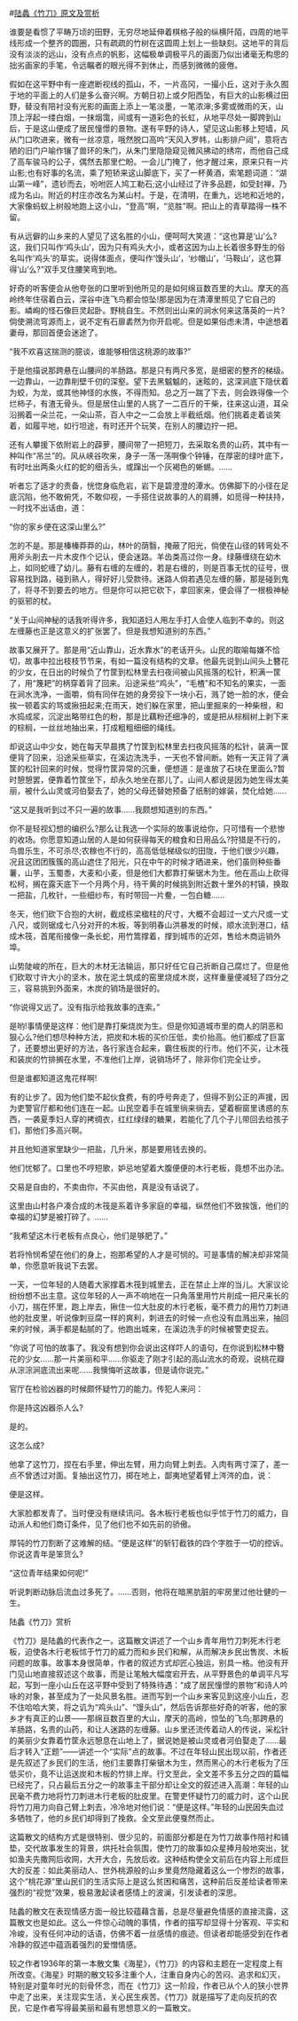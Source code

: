 #[陆蠡《竹刀》原文及赏析](https://www.vrrw.net/wx/8865.html)

谁要是看惯了平畴万顷的田野，无穷尽地延伸着棋格子般的纵横阡陌，四周的地平线形成一个整齐的圆圈，只有疏疏的竹树在这圆周上划上一些缺刻。这地平的背后没有淡淡的远山，没有点点的帆影，这幅极单调极平凡的画面乃似出诸毫无构思的拙劣画家的手笔，令远瞩者的眼光得不到休止，而感到微微的疲倦。

假如在这平野中有一座遮断视线的孤山，不，一片高冈，一撮小丘，这对于永久囿于地的平面上的人们是多么奋兴啊。方朝日初上或夕阳西坠，有巨大的山影横过田野，替没有陪衬没有光影的画面上添上一笔淡墨，一笔浓渖;多雾或微雨的天，山顶上浮起一缕白烟，一抹烟霭，间或有一道彩色的长虹，从地平尽处一脚跨到山后，于是这山便成了居民憧憬的景物。遂有平野的诗人，望见这山影移上短墙，风从门口吹进来，微有一丝凉意，哦然脱口高吟“天风入罗帏，山影排户闼”，意将古陋的旧门户喻作镶了兽环的朱门，从朱门里隐隐窥见微风拂动的绣帘，而他自己成了高车骏马的公子，偶然去那里伫盼。一会儿门掩了，他才醒过来，原来只有一片山影;也有好事的名流，乘了短轿来这山脚底下，买了一杯黄酒，索笔题词道：“湖山第一峰”，遗钞而去，吩咐匠人鸠工勒石;这小山经过了许多品题，如受封禅，乃成为名山。附近的村庄亦改名为某山村。于是，在清明，在重九，远地和近地的，大家像蚂蚁上树般地跑上这小山，“登高”啊，“览胜”啊。把山上的青草踏得一株不留。

有从远僻的山乡来的人望见了这名胜的小山，便呵呵大笑道：“这也算是‘山’么?这，我们只叫作‘鸡头山’，因为只有鸡头大小，或者这因为山上长着很多野生的俗名叫作‘鸡头’的草实。说得体面点，便叫作‘馒头山’，‘纱帽山’，‘马鞍山’，这也算得‘山’么?”双手叉住腰笑弯到地。

好奇的听客便会从他夸张的口里听到他所见的是如何绵亘数百里的大山。摩天的高岭终年住宿着白云，深谷中连飞鸟都会惊坠!那是因为在清潭里照见了它自己的影。嶙峋的怪石像巨灵起卧。野桃自生。不然则出山来的涧水何来这落英的一片?倘使溯流穹源而上，说不定有石扉砉然为你开启呢。但是如果俗虑未清，中途想着妻母，那回首便会迷途了。

“我不欢喜这揣测的臆谈，谁能够相信这桃源的故事?”



于是他描说那跨悬在山腰间的羊肠路。那是只有两尺多宽，是细密的整齐的梯级。一边靠山，一边靠削壁千仞的深壑。望下去黑魆魆的，迷眩的，这深涧底下隐伏着为蛟，为龙，或其他神怪的水族，不得而知。总之万一踹了下去，则会跌得像一个烂柿子，有渣无骨头。但是居住山里的人挑了一二百斤的干柴，往来这山道，耳朵沿搁着一朵兰花，一朵山茶，百人中之一二会放上半截纸烟。他们挑着走着谈笑着，如履平地，如行坦途，有时还开个玩笑，在别人的腰边拧一把。

还有人攀援下依附岩上的薜萝，腰间带了一把短刀，去采取名贵的山药，其中有一种叫作“吊兰”的。风从峡谷吹来，身子一荡一荡啊像个钟锤，在厚密的绿叶底下，有时吐出两条火红的蛇的细舌头，或蹿出一个灰褐色的蜥蜴。……

听者忘了适才的责备，恍惚身临危岩，岩下是碧澄澄的潭水。仿佛脚下的小径在足底沉陷，他不敢俯凭，不敢仰视，一手搭住说故事的人的肩膊，如觅得一种扶持，一时找不出话由，道：

“你的家乡便在这深山里么?”

怎的不是。那是榛榛莽莽的山，林叶的荫翳，掩蔽了阳光，倘使在山径的转弯处不用斧头削去一片木皮作个记认，便会迷路。羊齿类高过你一身。绿藤缠绕在幼木上，如同蛇缠了幼儿。藤有右缠的左缠的，若是右缠的，则是百事无忧的征号，很容易找到路，碰到熟人，得好好儿受款待。迷路人倘若遇见左缠的藤，那是碰到鬼了，将寻不到要去的地方。但是你可以把它砍下，拿回家来，便会得了一根极神秘的驱邪的杖。

“关于山间神秘的话我听得许多，我知道妇人用左手打人会使人临到不幸的。则这左缠藤也正是这意义的扩张罢了。但是我想知道别的东西。”

故事又展开了。那是用“近山靠山，近水靠水”的老话开头。山民的取喻每嫌不恰切，故事中拉出枝枝节节来，有如一篇没有结构的文章。他最先说到山间头上簪花的少女，在日出的时候负了竹筐到松林里去扫夜间被山风摇落的松针，积满一筐了，用“篾耙”的柄穿着背了回来。沿途采些“鸡头”，“毛楂”和不知名的果实，一面在涧水洗净，一面嚼，倘有同伴在她的身旁投下一块小石，溅了她一脸的水，便会挨一顿着实的骂或揪扭起来;在雨天，她们躲在家里，把山里掘来的一种柴根，和水捣成浆，沉淀出略带红色的粉，那是比藕粉还细净的，或是把从棕榈树上剥下来的棕榈，一丝丝地抽出来，打成粗粗细细的绳线。

却说这山中少女，她在每天早晨携了竹筐到松林里去扫夜风摇落的松针，装满一筐便背了回来，沿途采些草实，在溪边洗洗手，一天也不曾间断。她有一天正背了满筐的松针回来的时候，觉得竹筐异常的沉重，便想道：是谁放了石块在里面么?暂时憩憩罢，便靠着竹筐坐下，却永久地坐在那儿了。山间人都说是因为她生得太美丽，被什么山灵或河伯娶去了，她的父母还替她预备了纸制的嫁装，焚化给她……

“这又是我听到过不只一遍的故事……我颇想知道别的东西。”

你不是轻视幻想的编织么?那么让我选一个实际的故事说给你，只可惜有一个悲惨的收场。你愿意知道山居的人是如何获得每天的粮食和日用品么?狩猎是不行的，鸟兽乐生，不可杀尽;农稼也不行的，高高低低梯级似的田陇，于他们很少兴趣，况且这团团簇簇的高山遮住了阳光，只在中午的时候才晒进来，他们虽则种些番薯，山芋，玉蜀黍，大麦和小麦，但是他们大都靠打柴锯木为生。他在高山上砍得松柯，搁在露天底下一个月两个月，待干黄的时候挑到附近数十里外的村镇，换取一把盐，几枚针，一些细纱布，有时带回一片鲞，一包白糖……

冬天，他们砍下合抱的大树，截成栋梁楹柱的尺寸，大概不会超过一丈六尺或一丈八尺，或则锯成七八分对开的木板，等到明春山洪暴发的时候，顺水流到港口，结成木筏，首尾衔接像一条长蛇，用竹篙撑着，撑到城市的近郊，售给木商运销外埠。

山势陡峻的所在，巨大的木材无法输运，那只好任它自己折断自己腐烂了。但是他们砍取寸许大小的坚木，放在泥土筑成的窑里烧成木炭，这样重量便减轻了四分之三，容易挑到外面来，木炭的销场是很好的。

“你说得又远了。没有指示给我故事的连索。”

是哟!事情便是这样：他们是靠打柴烧炭为生。但是你知道城市里的商人的阴恶和狠心么?他们想尽种种方法，把炭和木板的买价压低，卖价抬高。他们都成了巨富了，还要想出更好的方法，各行家连合起来，霸住板炭的行市。他们不买，让木筏和装炭的竹排搁在水里，不准他们上岸，说销场坏了，除非你们完全让步。

但是谁都知道这鬼花样啊!

有的让步了。因为他们垫不起伙食费，有的呼号奔走了，但得不到公正的声援，因为吏警官厅都和他们连在一起。山民空着手在城里徜来徜去，望着橱窗里诱惑的东西，一袭夏季妇人穿的拷绸衣，红红绿绿的糖果，若能化了几个子儿带回去给孩子们，那他们多高兴啊。

并且他知道家里缺少一把盐，几升米，那是要用钱去换的。

他们忧郁了。口里也不哼短歌，妒忌地望着大腹便便的木行老板，竟想不出办法。

交易是自由的，不卖由你，不买由他，真是没有话说了。

这里由山村各户凑合成的木筏是系着许多家庭的幸福，纵然他们不致挨饿，他们的幸福的幻梦是被打碎了。……

“我希望这木行老板有点良心，他们是够肥了。”

若将怜悯希望在他们的身上，抱那希望的人才是可悯的。可是事情的解决却非常简单，你愿意听我说下去罢。

一天，一位年轻的人随着大家撑着木筏到城里去，正在禁止上岸的当儿。大家议论纷纷想不出主意。这位年轻的人一声不响地在一只角落里用竹片削成一把尺来长的小刀，揣在怀里，跑上岸去，揪住一位大肚皮的木行老板，毫不费力的用竹刀刺进他的肚皮里，听说像刺豆腐一样的爽利，刺进去的时候一点也没有血溅出来，抽回来的时候，满手都是黏腻的了。他跑出城来，在溪边洗手的时候被警吏捉去。

“你说了可怕的故事了。我没有想到你会说出这样吓人的语句，在你说到松林中簪花的少女……那一片美丽和平……你驱走了刚才引起的高山流水的奇观，说桃花瓣从淙淙涧底流出来呢……我懊悔听这故事，但是请你说完。”

官厅在检验凶器的时候颇怀疑竹刀的能力。传犯人来问：

你是持这凶器杀人么?

是的。

这怎么成?

他拿了这竹刀，捏在右手里，伸出左臂，用力向臂上刺去。入肉有两寸深了，差一点不曾透过对面。复抽出这竹刀，掷在地上，鄙夷地望着臂上涔涔的血，说：

便是这样。

大家脸都发青了。当时便没有继续讯问。各木板行老板也似乎怵于竹刀的威力，自动派人和他们商订条件，见了他们也不如先前的骄傲。

厚钝的竹刀割断了这难解的结。“便是这样”的斩钉截铁的四个字胜于一切的控诉。你说这青年是笨货么?

“这位青年结果如何呢!”

听说刺断动脉后流血过多死了。……否则，他将在暗黑肮脏的牢房里过他壮健的一生。

陆蠡《竹刀》赏析

《竹刀》是陆蠡的代表作之一。这篇散文讲述了一个山乡青年用竹刀刺死木行老板，迫使各木行老板怵于竹刀的威力而和乡民们和解，从而解决乡民出售炭、木板问题的故事。故事本身很简单，作者的叙述方式却匠心独运，别具一格。他没有开门见山地直接叙述这个故事，而是让笔触大幅度宕开去，从平野景色的单调平凡写起，写到一座小山丘在这平野中受到了特殊待遇：“成了居民憧憬的景物”和诗人吟咏的对象，甚至成为了一处风景名胜。进而写到一个山乡来客见到这座小山丘，忍不住哈哈大笑，将之讥为“鸡头山”、“馒头山”，然后告诉那些好奇的听客，他的家乡才有真正的山景——那绵亘数百里的大山，摩天的高岭，惊坠的飞鸟;那跨悬的羊肠路，名贵的山药，和让人迷路的左缠藤。山乡里还流传着动人的传说，采松针的美丽少女靠着竹筐永远憩息在山地上了，据说她是被山灵或者河伯娶走了……最后才转入“正题”——讲述一个“实际”点的故事。不过在年轻山民出现以前，作者还是先叙述了乡民们的生活，他们主要靠打柴锯木为生，然而黑心的木行老板为了压低买价，竟不让运送炭和木板的竹排上岸。行文至此，全文差不多五分之四的篇幅已经完了，只占最后五分之一的故事主干部分却让全文的叙述进入高潮：年轻的山民毫不费力地将竹刀刺进木行老板的肚皮里。在警吏怀疑竹刀的威力时，这个山民将竹刀用力向自己臂上刺去，冷冷地对他们说：“便是这样。”年轻的山民因失血过多牺牲了，他的乡民们却得到了挽救。全文至此便戛然而止。

这篇散文的结构方式是很特别、很少见的，前面部分都是在为竹刀故事作陪衬和铺垫，交代故事发生的背景，烘托社会氛围，使竹刀的故事如众星捧月般地突出，犹如渔夫先撒网后收网，大开大合，先放后收。这种结构使全文前后在内容上形成巨大的反差：如此美丽动人、世外桃源般的山乡里竟然隐藏着这么一个惨烈的故事，这个“桃花源”里山民们的生活实际上是这么贫困和痛苦，这种前后反差给读者带来强烈的“视觉”效果，极易激起读者感情上的波澜，引发读者的深思。

陆蠡的散文在表现情感方面一般比较蕴藉含蓄，总是尽量避免情感的直接流露，这篇散文也是如此。这么一件惊心动魄的事情，作者的描写却显得十分客观、平实和冷峻，没有任何冲动的话语，仿佛不着一丝感情的痕迹。但读者却能感受到在作者冷静的叙述中蕴涵着强烈的爱憎情感。

较之作者1936年的第一本散文集《海星》，《竹刀》的内容和主题在一定程度上有所改变。《海星》时期的散文较多注重个人，注重自身内心的苦闷、追求和幻灭，特别是对童年时光的刻骨怀念，而在《竹刀》这一阶段，作者已从个人的狭小世界中走了出来，关注现实生活，关心民生疾苦。《竹刀》就是描写了走向反抗的农民，它是作者写得最美丽和最有思想意义的一篇散文。

